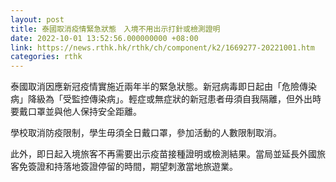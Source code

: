 ```yaml
---
layout: post
title: 泰國取消疫情緊急狀態　入境不用出示打針或檢測證明
date: 2022-10-01 13:52:56.000000000 +08:00
link: https://news.rthk.hk/rthk/ch/component/k2/1669277-20221001.htm
categories: rthk
---
```


泰國取消因應新冠疫情實施近兩年半的緊急狀態。新冠病毒即日起由「危險傳染病」降級為「受監控傳染病」。輕症或無症狀的新冠患者毋須自我隔離，但外出時要戴口罩並與他人保持安全距離。

學校取消防疫限制，學生毋須全日戴口罩，參加活動的人數限制取消。

此外，即日起入境旅客不再需要出示疫苗接種證明或檢測結果。當局並延長外國旅客免簽證和持落地簽證停留的時間，期望刺激當地旅遊業。
